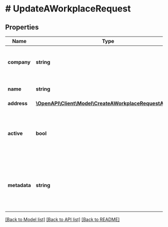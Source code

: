 # # UpdateAWorkplaceRequest

## Properties

Name | Type | Description | Notes
------------ | ------------- | ------------- | -------------
**company** | **string** | Company ID to associate with the workplace. | [optional]
**name** | **string** | Name for the workplace. | [optional]
**address** | [**\OpenAPI\Client\Model\CreateAWorkplaceRequestAddress**](CreateAWorkplaceRequestAddress.md) |  | [optional]
**active** | **bool** | Indicates whether the workplace can be associated with an employee for payroll | [optional]
**metadata** | **string** | Additional loosely structured information to associate with the workplace | [optional]

[[Back to Model list]](../../README.md#models) [[Back to API list]](../../README.md#endpoints) [[Back to README]](../../README.md)
